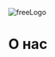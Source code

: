 ![freeLogo](https://user-images.githubusercontent.com/49564849/68605804-191f4b00-04be-11ea-86f5-5f7f4e1da49e.jpeg)
 # О нас
